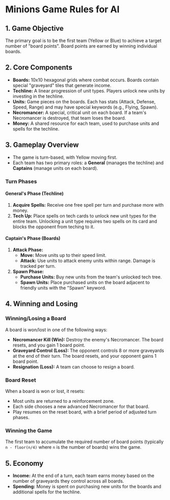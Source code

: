 # Minions Game Rules for AI

## 1. Game Objective

The primary goal is to be the first team (Yellow or Blue) to achieve a target number of "board points". Board points are earned by winning individual boards.

## 2. Core Components

- **Boards:** 10x10 hexagonal grids where combat occurs. Boards contain special "graveyard" tiles that generate income.
- **Techline:** A linear progression of unit types. Players unlock new units by investing in the techline.
- **Units:** Game pieces on the boards. Each has stats (Attack, Defense, Speed, Range) and may have special keywords (e.g., Flying, Spawn).
- **Necromancer:** A special, critical unit on each board. If a team's Necromancer is destroyed, that team loses the board.
- **Money:** A shared resource for each team, used to purchase units and spells for the techline.

## 3. Gameplay Overview

- The game is turn-based, with Yellow moving first.
- Each team has two primary roles: a **General** (manages the techline) and **Captains** (manage units on each board).

### Turn Phases

#### General's Phase (Techline)

1.  **Acquire Spells:** Receive one free spell per turn and purchase more with money.
2.  **Tech Up:** Place spells on tech cards to unlock new unit types for the entire team. Unlocking a unit type requires two spells on its card and blocks the opponent from teching to it.

#### Captain's Phase (Boards)

1.  **Attack Phase:**
    - **Move:** Move units up to their speed limit.
    - **Attack:** Use units to attack enemy units within range. Damage is tracked per turn.
2.  **Spawn Phase:**
    - **Purchase Units:** Buy new units from the team's unlocked tech tree.
    - **Spawn Units:** Place purchased units on the board adjacent to friendly units with the "Spawn" keyword.

## 4. Winning and Losing

### Winning/Losing a Board

A board is won/lost in one of the following ways:

- **Necromancer Kill (Win):** Destroy the enemy's Necromancer. The board resets, and you gain 1 board point.
- **Graveyard Control (Loss):** The opponent controls 8 or more graveyards at the end of their turn. The board resets, and your opponent gains 1 board point.
- **Resignation (Loss):** A team can choose to resign a board.

### Board Reset

When a board is won or lost, it resets:
- Most units are returned to a reinforcement zone.
- Each side chooses a new advanced Necromancer for that board.
- Play resumes on the reset board, with a brief period of adjusted turn phases.

### Winning the Game

The first team to accumulate the required number of board points (typically `n - floor(n/4)` where `n` is the number of boards) wins the game.

## 5. Economy

- **Income:** At the end of a turn, each team earns money based on the number of graveyards they control across all boards.
- **Spending:** Money is spent on purchasing new units for the boards and additional spells for the techline.
